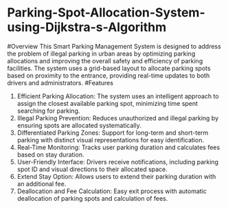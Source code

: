 # Parking-Spot-Allocation-System-using-Dijkstra-s-Algorithm
#Overview 
This Smart Parking Management System is designed to address the problem of illegal parking in urban areas by optimizing parking allocations and improving the overall safety and efficiency of parking facilities. The system uses a grid-based layout to allocate parking spots based on proximity to the entrance, providing real-time updates to both drivers and administrators.
#Features
  1. Efficient Parking Allocation: The system uses an intelligent approach to assign the closest available parking spot, minimizing time spent searching for parking.
  2. Illegal Parking Prevention: Reduces unauthorized and illegal parking by ensuring spots are allocated systematically.
  3. Differentiated Parking Zones: Support for long-term and short-term parking with distinct visual representations for easy identification.
  4. Real-Time Monitoring: Tracks user parking duration and calculates fees based on stay duration.
  5. User-Friendly Interface: Drivers receive notifications, including parking spot ID and visual directions to their allocated space.
  6. Extend Stay Option: Allows users to extend their parking duration with an additional fee.
  7. Deallocation and Fee Calculation: Easy exit process with automatic deallocation of parking spots and calculation of fees.
